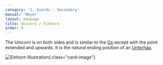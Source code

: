 ```yaml
---
category: '1. Guards - Secondary'
manual: 'Meyer'
layout: manpage
title: Unicorn / Einhorn
order: 9
---
```


The Unicorn is on both sides and is similar to the [Ox](ochs) except with the point extended and upwards. It is the natural ending position of an <a href="unterhau">Unterhau</a>.

![Einhorn Illustration](/manuals/meyer/images/guards/einhorn-illustration.jpg){:class="card-image"}